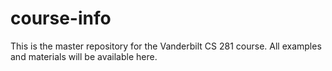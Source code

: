 # course-info
This is the master repository for the Vanderbilt CS 281 course. All examples and materials will be available here.
